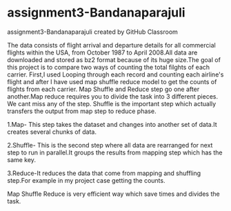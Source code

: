 # assignment3-Bandanaparajuli
assignment3-Bandanaparajuli created by GitHub Classroom

The data consists of flight arrival and departure details for all commercial flights within the USA, from October 1987 to April 2008.All 
data are downloaded and stored as bz2 format because of its huge size.The goal of this project is to compare two ways of counting the total filghts of each carrier. First,I used Looping through each record and counting each airline's flight and after I have used map shuffle reduce model to get the
counts of flights from each carrier.
Map Shuffle and Reduce step go one after another.Map reduce requires you to divide the task into 3 different pieces. We cant miss any of the step. Shuffle is the important step which actually transfers the
output from map step to reduce phase.

1.Map- This step takes the dataset and changes into another set of data.It creates several chunks of data.

2.Shuffle- This is the second step where all data are rearranged for next step to run in parallel.It groups the results from mapping step which has the same key.

3.Reduce-It reduces the data that come from mapping and shuffling step.For example in my project case getting the counts.

Map Shuffle Reduce is very efficient way which save times and divides the task.

